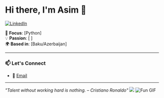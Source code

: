 # Hi there, I'm Asim 👋  

[![LinkedIn](https://img.shields.io/badge/LinkedIn-0077B5?style=flat&logo=linkedin&logoColor=white)](https://linkedin.com/in/7aim)

🎯 **Focus**: [Python]  
💡 **Passion**: [ ]  
🌍 **Based in**: [Baku/Azerbaijan]  

---

### 📫 Let's Connect  
- 📧 [Email](mailto:7asim4@gmail.com)  

---

*"Talent without working hard is nothing. – Cristiano Ronaldo"*
![](https://github.com/7aim/Python-Documents/blob/aim71/giphy.gif?raw=true)
![Fun GIF](https://media.giphy.com/media/your-gif-link.gif)  

              

